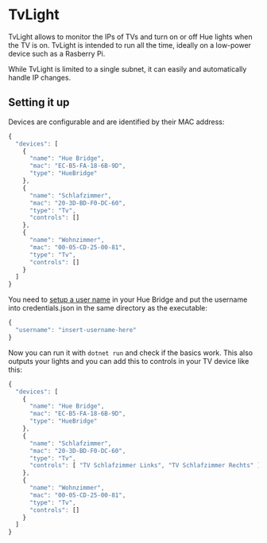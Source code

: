 # TvLight
TvLight allows to monitor the IPs of TVs and turn on or off Hue lights when the TV is on. TvLight is intended to run all the time, ideally on a low-power device such as a Rasberry Pi.

While TvLight is limited to a single subnet, it can easily and automatically handle IP changes.

## Setting it up

Devices are configurable and are identified by their MAC address:

```javascript
{
  "devices": [
    {
      "name": "Hue Bridge",
      "mac": "EC-B5-FA-18-6B-9D",
      "type": "HueBridge"
    },
    {
      "name": "Schlafzimmer",
      "mac": "20-3D-BD-F0-DC-60",
      "type": "Tv",
      "controls": []
    },
    {
      "name": "Wohnzimmer",
      "mac": "00-05-CD-25-00-81",
      "type": "Tv",
      "controls": []
    }
  ] 
}
```

You need to [setup a user name](https://developers.meethue.com/develop/get-started-2/) in your Hue Bridge and put the username into credentials.json in the same directory as the executable:

```javascript
{
  "username": "insert-username-here"
}
```

Now you can run it with `dotnet run` and check if the basics work. This also outputs your lights and you can add this to controls in your TV device like this:

```javascript
{
  "devices": [
    {
      "name": "Hue Bridge",
      "mac": "EC-B5-FA-18-6B-9D",
      "type": "HueBridge"
    },
    {
      "name": "Schlafzimmer",
      "mac": "20-3D-BD-F0-DC-60",
      "type": "Tv",
      "controls": [ "TV Schlafzimmer Links", "TV Schlafzimmer Rechts" ]
    },
    {
      "name": "Wohnzimmer",
      "mac": "00-05-CD-25-00-81",
      "type": "Tv",
      "controls": []
    }
  ] 
}
```
